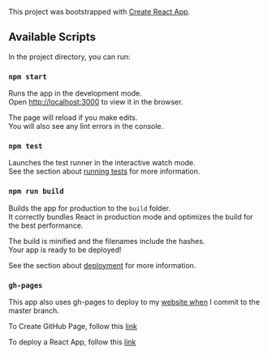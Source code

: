 This project was bootstrapped with [Create React App](https://github.com/facebook/create-react-app).

## Available Scripts

In the project directory, you can run:

### `npm start`

Runs the app in the development mode.<br>
Open [http://localhost:3000](http://localhost:3000) to view it in the browser.

The page will reload if you make edits.<br>
You will also see any lint errors in the console.

### `npm test`

Launches the test runner in the interactive watch mode.<br>
See the section about [running tests](https://facebook.github.io/create-react-app/docs/running-tests) for more information.

### `npm run build`

Builds the app for production to the `build` folder.<br>
It correctly bundles React in production mode and optimizes the build for the best performance.

The build is minified and the filenames include the hashes.<br>
Your app is ready to be deployed!

See the section about [deployment](https://facebook.github.io/create-react-app/docs/deployment) for more information.

### `gh-pages`

This app also uses gh-pages to deploy to my [website when](https://aamrits.github.io/react-demo-app/#/) I commit to the master branch.

To Create GitHub Page, follow this [link](https://help.github.com/en/github/working-with-github-pages/creating-a-github-pages-site)

To deploy a React App, follow this [link](https://github.com/gitname/react-gh-pages)





